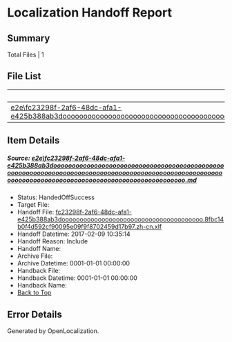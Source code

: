 # <a name='report-top'></a> Localization Handoff Report

## Summary
 Total Files | 1

## File List
 Source File | Status | Details 
 ----------- | ------ | ------- 
 [e2e\fc23298f-2af6-48dc-afa1-e425b388ab3doooooooooooooooooooooooooooooooooooooooooooooooooooooooooooooooooooooooooooooooooooooooooooooooooooooooooooooooooooooooooooooooooooooooooooooooooooooooo.md](https://github.com/OpenLocalizationTestOrg/ol-test0/blob/3bf4ce38c8ca9c8f7d01473e0cfe372d431463bd/e2e/fc23298f-2af6-48dc-afa1-e425b388ab3doooooooooooooooooooooooooooooooooooooooooooooooooooooooooooooooooooooooooooooooooooooooooooooooooooooooooooooooooooooooooooooooooooooooooooooooooooooooo.md) | HandedOffSuccess | [Details](#6e2012542547a82f2ce8a3bf86002ba12bcb4ac81)

## Item Details
##### <a name='6e2012542547a82f2ce8a3bf86002ba12bcb4ac81'></a> Source: [e2e\fc23298f-2af6-48dc-afa1-e425b388ab3doooooooooooooooooooooooooooooooooooooooooooooooooooooooooooooooooooooooooooooooooooooooooooooooooooooooooooooooooooooooooooooooooooooooooooooooooooooooo.md](https://github.com/OpenLocalizationTestOrg/ol-test0/blob/3bf4ce38c8ca9c8f7d01473e0cfe372d431463bd/e2e/fc23298f-2af6-48dc-afa1-e425b388ab3doooooooooooooooooooooooooooooooooooooooooooooooooooooooooooooooooooooooooooooooooooooooooooooooooooooooooooooooooooooooooooooooooooooooooooooooooooooooo.md)
* Status: HandedOffSuccess
* Target File: 
* Handoff File: [fc23298f-2af6-48dc-afa1-e425b388ab3dooooooooooooooooooooooooooooooooooooooo.8fbc14b0f4d592cf90095e09f9f8702459d17b97.zh-cn.xlf](https://github.com/OpenLocalizationTestOrg/ol-test0-handoff/blob/e625cf9ca28ca5d57787fbc143c70bb0d840fe0a/ol-handoff/OpenLocalizationTestOrg/ol-test0-zhcn/shujia/ht/fc23298f-2af6-48dc-afa1-e425b388ab3dooooooooooooooooooooooooooooooooooooooo.8fbc14b0f4d592cf90095e09f9f8702459d17b97.zh-cn.xlf)
* Handoff Datetime: 2017-02-09 10:35:14
* Handoff Reason: Include
* Handoff Name: 
* Archive File: 
* Archive Datetime: 0001-01-01 00:00:00
* Handback File: 
* Handback Datetime: 0001-01-01 00:00:00
* Handback Name: 
* [Back to Top](#report-top)


## Error Details

Generated by OpenLocalization.
